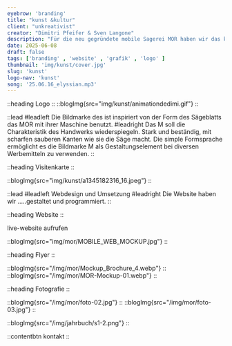 ```yaml
---
eyebrow: 'branding'
title: "kunst &kultur"
client: "unkreativist"
creator: "Dimitri Pfeifer & Sven Langone"
description: "Für die neu gegründete mobile Sagerei MOR haben wir das komplette Werbe- & Designkonzept umgesetzt"
date: 2025-06-08
draft: false
tags: ['branding' , 'website' , 'grafik' , 'logo' ]
thumbnail: 'img/kunst/cover.jpg'
slug: 'kunst'
logo-nav: 'kunst'
song: '25.06.16_elyssian.mp3'
---
```




::heading
Logo
::
::blogImg{src="img/kunst/animationdedimi.gif"}
::

::lead 
#leadleft 
Die Bildmarke des ist inspiriert von der Form des Sägeblatts das MOR mit ihrer Maschine benutzt.
#leadright 
Das M soll die Charakteristik des Handwerks wiederspiegeln. Stark und beständig, mit scharfen sauberen Kanten wie sie die Säge macht. Die simple Formsprache ermöglicht es die Bildmarke M als Gestaltungselement bei diversen Werbemitteln zu verwenden.
::


::heading
Visitenkarte
::

::blogImg{src="img/kunst/a1345182316_16.jpeg"}
::

::lead 
#leadleft 
Webdesign und Umsetzung
#leadright 
Die Website haben wir .....gestaltet und programmiert.
::

::heading
Website
::

<contentbtn href="https://www.mobili-sagerei.ch/">live-website aufrufen</contentbtn>


::blogImg{src="img/mor/MOBILE_WEB_MOCKUP.jpg"}
::







::heading
Flyer
::

::blogImg{src="/img/mor/Mockup_Brochure_4.webp"}
::
::blogImg{src="/img/mor/MOR-Mockup-01.webp"}
::



::heading
Fotografie
::


::blogImg{src="/img/mor/foto-02.jpg"}
::
::blogImg{src="/img/mor/foto-03.jpg"}
::


::blogImg{src="/img/jahrbuch/s1-2.png"}
::

::contentbtn 
kontakt
::


